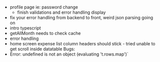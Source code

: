 - profile page ie: password change
  - finish validations and error handling display
- fix your error handling from backend to front, weird json parsing going on
- intro typescript
- getAllMonth needs to check cache
- error handling
- home screen expense list column headers should stick - tried unable to get scroll inside datatable
Bugs:
- Error: undefined is not an object (evaluating 't.rows.map')`